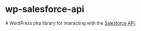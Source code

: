 # wp-salesforce-api
A WordPress php library for interacting with the [Salesforce API](https://developer.salesforce.com/docs/atlas.en-us.api_rest.meta/api_rest/intro_what_is_rest_api.htm).
